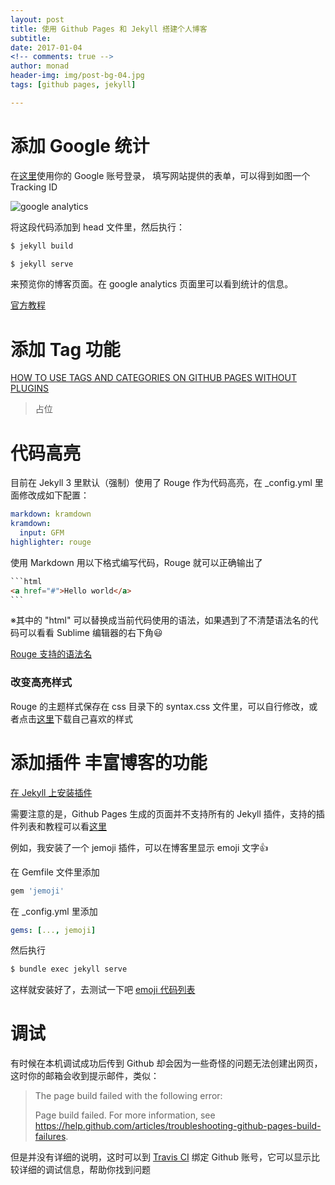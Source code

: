 ```yaml
---
layout: post
title: 使用 Github Pages 和 Jekyll 搭建个人博客
subtitle:
date: 2017-01-04
<!-- comments: true -->
author: monad
header-img: img/post-bg-04.jpg
tags: [github pages, jekyll]

---
```


# 添加 Google 统计

在<a href="https://www.google.com/analytics">这里</a>使用你的 Google 账号登录，
填写网站提供的表单，可以得到如图一个 Tracking ID

<img src="{{ site.baseurl }}/img/ga.jpg" alt="google analytics">

将这段代码添加到 head 文件里，然后执行：

```bash
$ jekyll build
```

```bash
$ jekyll serve
```

来预览你的博客页面。在 google analytics 页面里可以看到统计的信息。

<a href="https://support.google.com/tagmanager/answer/6103696?hl=zh-Hans&ref_topic=3441530">官方教程</a>

# 添加 Tag 功能
<a href="http://www.minddust.com/post/tags-and-categories-on-github-pages/">HOW TO USE TAGS AND CATEGORIES ON GITHUB PAGES WITHOUT PLUGINS</a>
<blockquote>
	占位
</blockquote>

# 代码高亮

目前在 Jekyll 3 里默认（强制）使用了 Rouge 作为代码高亮，在 _config.yml 里面修改成如下配置：

```yaml
markdown: kramdown
kramdown:
  input: GFM
highlighter: rouge
```

使用 Markdown 用以下格式编写代码，Rouge 就可以正确输出了

```markdown
`​``html
<a href="#">Hello world</a>
`​``
```
※其中的 "html" 可以替换成当前代码使用的语法，如果遇到了不清楚语法名的代码可以看看 Sublime 编辑器的右下角:smiley:

<a href="https://github.com/jneen/rouge/wiki/List-of-supported-languages-and-lexers">Rouge 支持的语法名</a>

### 改变高亮样式

Rouge 的主题样式保存在 css 目录下的 syntax.css 文件里，可以自行修改，或者点击<a href="http://jwarby.github.io/jekyll-pygments-themes/languages/javascript.html">这里</a>下载自己喜欢的样式

# 添加插件 丰富博客的功能

<a href="http://jekyllcn.com/docs/plugins/">在 Jekyll 上安装插件</a>

需要注意的是，Github Pages 生成的页面并不支持所有的 Jekyll 插件，支持的插件列表和教程可以看<a href="https://help.github.com/articles/adding-jekyll-plugins-to-a-github-pages-site/">这里</a>

例如，我安装了一个 jemoji 插件，可以在博客里显示 emoji 文字:+1:

在 Gemfile 文件里添加

```ruby
gem 'jemoji'
```

在 _config.yml 里添加

```yaml
gems: [..., jemoji]
```

然后执行

```bash
$ bundle exec jekyll serve
```

这样就安装好了，去测试一下吧
<a href="http://www.webpagefx.com/tools/emoji-cheat-sheet/">emoji 代码列表</a>

# 调试

有时候在本机调试成功后传到 Github 却会因为一些奇怪的问题无法创建出网页，这时你的邮箱会收到提示邮件，类似：

<blockquote>
The page build failed with the following error:

Page build failed. For more information, see https://help.github.com/articles/troubleshooting-github-pages-build-failures.
</blockquote>

但是并没有详细的说明，这时可以到 <a href="https://travis-ci.org/">Travis CI</a> 绑定 Github 账号，它可以显示比较详细的调试信息，帮助你找到问题